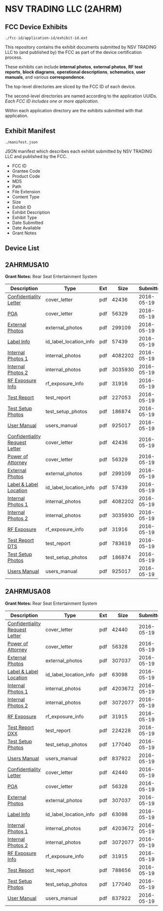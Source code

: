 # NSV TRADING LLC (2AHRM)
## FCC Device Exhibits

```
./fcc-id/application-id/exhibit-id.ext
```

This repository contains the exhibit documents submitted by NSV TRADING LLC to (and published by) the FCC as part of the device certification process.

These exhibits can include **internal photos**, **external photos**, **RF test reports**, **block diagrams**, **operational descriptions**, **schematics**, **user manuals**, and various **correspondence**.

The top-level directories are sliced by the FCC ID of each device.

The second-level directories are named according to the application UUIDs. *Each FCC ID includes one or more application.*

Within each application directory are the exhibits submitted with that application. 

## Exhibit Manifest

```
./manifest.json
```

JSON manifest which describes each exhibit submitted by NSV TRADING LLC and published by the FCC.

- FCC ID
- Grantee Code
- Product Code
- MD5
- Path
- File Extension
- Content Type
- Size
- Exhibit ID
- Exhibit Description
- Exhibit Type
- Date Submitted
- Date Available
- Grant Notes

## Device List
## 2AHRMUSA10
**Grant Notes:** Rear Seat Entertainment System

| Description | Type | Ext | Size | Submitted | Available |
| ----------- | ---- | --- | ---- | --------- | --------- |
| [Confidentiality Letter](2AHRMUSA10/41bfde278c283c38bf1c1d2e0ce11bd3/2996350.pdf) | cover_letter | pdf | 42436 | 2016-05-19 | 2016-05-19 |
| [POA](2AHRMUSA10/41bfde278c283c38bf1c1d2e0ce11bd3/2996351.pdf) | cover_letter | pdf | 56329 | 2016-05-19 | 2016-05-19 |
| [External Photos](2AHRMUSA10/41bfde278c283c38bf1c1d2e0ce11bd3/2996346.pdf) | external_photos | pdf | 299109 | 2016-05-19 | 2016-05-19 |
| [Label Info](2AHRMUSA10/41bfde278c283c38bf1c1d2e0ce11bd3/2996349.pdf) | id_label_location_info | pdf | 57439 | 2016-05-19 | 2016-05-19 |
| [Internal Photos 1](2AHRMUSA10/41bfde278c283c38bf1c1d2e0ce11bd3/2996347.pdf) | internal_photos | pdf | 4082202 | 2016-05-19 | 2016-05-19 |
| [Internal Photos 2](2AHRMUSA10/41bfde278c283c38bf1c1d2e0ce11bd3/2996348.pdf) | internal_photos | pdf | 3035930 | 2016-05-19 | 2016-05-19 |
| [RF Exposure Info](2AHRMUSA10/41bfde278c283c38bf1c1d2e0ce11bd3/2996352.pdf) | rf_exposure_info | pdf | 31916 | 2016-05-19 | 2016-05-19 |
| [Test Report](2AHRMUSA10/41bfde278c283c38bf1c1d2e0ce11bd3/2996379.pdf) | test_report | pdf | 227053 | 2016-05-19 | 2016-05-19 |
| [Test Setup Photos](2AHRMUSA10/41bfde278c283c38bf1c1d2e0ce11bd3/2996354.pdf) | test_setup_photos | pdf | 186874 | 2016-05-19 | 2016-05-19 |
| [User Manual](2AHRMUSA10/41bfde278c283c38bf1c1d2e0ce11bd3/2996355.pdf) | users_manual | pdf | 925017 | 2016-05-19 | 2016-05-19 |
| [Confidentiality Request Letter](2AHRMUSA10/45b7c0d0e877ec2cf971a6e04d03e326/2996350.pdf) | cover_letter | pdf | 42436 | 2016-05-19 | 2016-05-19 |
| [Power of Attorney](2AHRMUSA10/45b7c0d0e877ec2cf971a6e04d03e326/2996351.pdf) | cover_letter | pdf | 56329 | 2016-05-19 | 2016-05-19 |
| [External Photos](2AHRMUSA10/45b7c0d0e877ec2cf971a6e04d03e326/2996346.pdf) | external_photos | pdf | 299109 | 2016-05-19 | 2016-05-19 |
| [Label & Label Location](2AHRMUSA10/45b7c0d0e877ec2cf971a6e04d03e326/2996349.pdf) | id_label_location_info | pdf | 57439 | 2016-05-19 | 2016-05-19 |
| [Internal Photos 1](2AHRMUSA10/45b7c0d0e877ec2cf971a6e04d03e326/2996347.pdf) | internal_photos | pdf | 4082202 | 2016-05-19 | 2016-05-19 |
| [Internal Photos 2](2AHRMUSA10/45b7c0d0e877ec2cf971a6e04d03e326/2996348.pdf) | internal_photos | pdf | 3035930 | 2016-05-19 | 2016-05-19 |
| [RF Exposure](2AHRMUSA10/45b7c0d0e877ec2cf971a6e04d03e326/2996352.pdf) | rf_exposure_info | pdf | 31916 | 2016-05-19 | 2016-05-19 |
| [Test Report DTS](2AHRMUSA10/45b7c0d0e877ec2cf971a6e04d03e326/2996353.pdf) | test_report | pdf | 783619 | 2016-05-19 | 2016-05-19 |
| [Test Setup Photos](2AHRMUSA10/45b7c0d0e877ec2cf971a6e04d03e326/2996354.pdf) | test_setup_photos | pdf | 186874 | 2016-05-19 | 2016-05-19 |
| [Users Manual](2AHRMUSA10/45b7c0d0e877ec2cf971a6e04d03e326/2996355.pdf) | users_manual | pdf | 925017 | 2016-05-19 | 2016-05-19 |
## 2AHRMUSA08
**Grant Notes:** Rear Seat Entertainment System

| Description | Type | Ext | Size | Submitted | Available |
| ----------- | ---- | --- | ---- | --------- | --------- |
| [Confidentiality Request Letter](2AHRMUSA08/db5562603b671d777335792ada4177a0/2996325.pdf) | cover_letter | pdf | 42440 | 2016-05-19 | 2016-05-19 |
| [Power of Attorney](2AHRMUSA08/db5562603b671d777335792ada4177a0/2996326.pdf) | cover_letter | pdf | 56328 | 2016-05-19 | 2016-05-19 |
| [External Photos](2AHRMUSA08/db5562603b671d777335792ada4177a0/2996320.pdf) | external_photos | pdf | 307037 | 2016-05-19 | 2016-05-19 |
| [Label & Label Location](2AHRMUSA08/db5562603b671d777335792ada4177a0/2996324.pdf) | id_label_location_info | pdf | 63098 | 2016-05-19 | 2016-05-19 |
| [Internal Photos 1](2AHRMUSA08/db5562603b671d777335792ada4177a0/2996321.pdf) | internal_photos | pdf | 4203672 | 2016-05-19 | 2016-05-19 |
| [Internal Photos 2](2AHRMUSA08/db5562603b671d777335792ada4177a0/2996322.pdf) | internal_photos | pdf | 3072077 | 2016-05-19 | 2016-05-19 |
| [RF Exposure](2AHRMUSA08/db5562603b671d777335792ada4177a0/2996327.pdf) | rf_exposure_info | pdf | 31915 | 2016-05-19 | 2016-05-19 |
| [Test Report DXX](2AHRMUSA08/db5562603b671d777335792ada4177a0/2996340.pdf) | test_report | pdf | 224228 | 2016-05-19 | 2016-05-19 |
| [Test Setup Photos](2AHRMUSA08/db5562603b671d777335792ada4177a0/2996329.pdf) | test_setup_photos | pdf | 177040 | 2016-05-19 | 2016-05-19 |
| [Users Manual](2AHRMUSA08/db5562603b671d777335792ada4177a0/2996330.pdf) | users_manual | pdf | 837922 | 2016-05-19 | 2016-05-19 |
| [Confidentiality Letter](2AHRMUSA08/e7dd67b23e517c6fad5f2b4349863e26/2996325.pdf) | cover_letter | pdf | 42440 | 2016-05-19 | 2016-05-19 |
| [POA](2AHRMUSA08/e7dd67b23e517c6fad5f2b4349863e26/2996326.pdf) | cover_letter | pdf | 56328 | 2016-05-19 | 2016-05-19 |
| [External Photos](2AHRMUSA08/e7dd67b23e517c6fad5f2b4349863e26/2996320.pdf) | external_photos | pdf | 307037 | 2016-05-19 | 2016-05-19 |
| [Label Info](2AHRMUSA08/e7dd67b23e517c6fad5f2b4349863e26/2996324.pdf) | id_label_location_info | pdf | 63098 | 2016-05-19 | 2016-05-19 |
| [Internal Photos 1](2AHRMUSA08/e7dd67b23e517c6fad5f2b4349863e26/2996321.pdf) | internal_photos | pdf | 4203672 | 2016-05-19 | 2016-05-19 |
| [Internal Photos 2](2AHRMUSA08/e7dd67b23e517c6fad5f2b4349863e26/2996322.pdf) | internal_photos | pdf | 3072077 | 2016-05-19 | 2016-05-19 |
| [RF Exposure Info](2AHRMUSA08/e7dd67b23e517c6fad5f2b4349863e26/2996327.pdf) | rf_exposure_info | pdf | 31915 | 2016-05-19 | 2016-05-19 |
| [Test Report](2AHRMUSA08/e7dd67b23e517c6fad5f2b4349863e26/2996328.pdf) | test_report | pdf | 788656 | 2016-05-19 | 2016-05-19 |
| [Test Setup Photos](2AHRMUSA08/e7dd67b23e517c6fad5f2b4349863e26/2996329.pdf) | test_setup_photos | pdf | 177040 | 2016-05-19 | 2016-05-19 |
| [User Manual](2AHRMUSA08/e7dd67b23e517c6fad5f2b4349863e26/2996330.pdf) | users_manual | pdf | 837922 | 2016-05-19 | 2016-05-19 |
